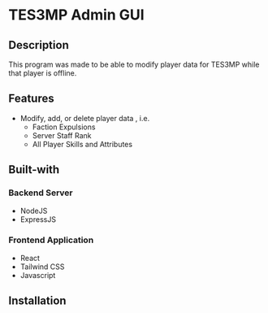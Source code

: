 # TES3MP Admin GUI

## Description
This program was made to be able to modify player data for TES3MP while that player is offline.

## Features
- Modify, add, or delete player data , i.e.
  - Faction Expulsions
  - Server Staff Rank
  - All Player Skills and Attributes

## Built-with
### Backend Server
- NodeJS
- ExpressJS

### Frontend Application
- React
- Tailwind CSS
- Javascript

## Installation
